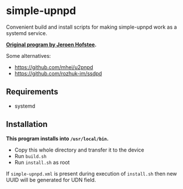 # simple-upnpd

Convenient build and install scripts for making simple-upnpd work as a systemd service.

**[Original program by Jeroen Hofstee](https://github.com/victronenergy/simple-upnpd).**

Some alternatives:
- https://github.com/mhei/u2pnpd
- https://github.com/rozhuk-im/ssdpd

## Requirements

- systemd

## Installation

**This program installs into `/usr/local/bin`.**

- Copy this whole directory and transfer it to the device
- Run `build.sh`
- Run `install.sh` as root

If `simple-upnpd.xml` is present during execution of `install.sh` then new UUID will be generated for UDN field.
